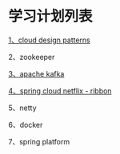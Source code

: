# 学习计划列表

[1、cloud design patterns](/cloud-design-patterns.md)

2、zookeeper

[3、apache kafka](/apache-kafka.md)

[4、spring cloud netflix - ribbon](/spring-cloud-netflix---ribbon.md)

5、netty

6、docker

7、spring platform

